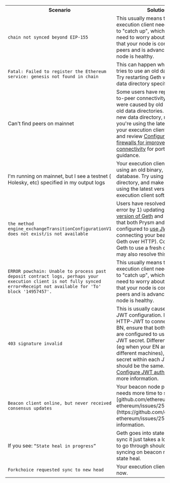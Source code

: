 <table>
    <tbody>
    <tr>
        <th style={{minWidth: 180 + 'px'}}>Scenario</th> 
        <th>Solution</th>
    </tr>
    <tr>
      <td><code>chain not synced beyond EIP-155</code></td>
      <td>This usually means that your execution client needs more time to "catch up", which you don't need to worry about. If you see that your node is connected to peers and is advancing, your node is healthy.</td>
    </tr>
    <tr>
      <td><code>Fatal: Failed to register the Ethereum service: genesis not found in chain</code></td>
      <td>This can happen when your Geth tries to use an old data directory. Try restarting Geth with a new data directory specified.</td>
    </tr>
    <tr>
      <td>Can't find peers on mainnet</td>
      <td>Some users have reported peer-to-peer connectivity issues that were caused by old binaries or old data directories. Try using a new data directory, make sure you're using the latest version of your execution client software, and review <a href='../prysm-usage/p2p-host-ip'>Configure ports and firewalls for improved network connectivity</a> for port configuration guidance.</td>
    </tr>
    <tr>
      <td>I'm running on mainnet, but I see a testnet ( Holesky, etc) specified in my output logs</td>
      <td>Your execution client may be using an old binary, or an old database. Try using a new data directory, and make sure you're using the latest version of your execution client software.</td>
    </tr>
    <tr>
    <td><code>the method engine_exchangeTransitionConfigurationV1 does not exist/is not available</code></td>
    <td>Users have resolved this Geth error by 1) updating to the <a href='https://github.com/ethereum/go-ethereum/releases'>latest version of Geth</a> and 2) ensuring that both Prysm and Geth are configured to <a href='/prysm/docs/execution-node/authentication'>use JWT</a> (if you're connecting your beacon node to Geth over HTTP). Configuring Geth to use a fresh data directory may also resolve this warning. </td>
    </tr>
    <tr>
      <td><code>ERROR powchain: Unable to process past deposit contract logs, perhaps your execution client is not fully synced error=Receipt not available for 'To' block '14957457'.</code></td>
      <td>This usually means that your execution client needs more time to "catch up", which you don't need to worry about. If you see that your node is connected to peers and is advancing, your node is healthy.</td>
    </tr>
    <tr>
      <td><code>403 signature invalid</code></td>
      <td>This is usually caused by invalid JWT configuration. If you're using HTTP-JWT to connect your EN-BN, ensure that both EN and BN are configured to use the same JWT secret. Different files are OK (eg when your EN and BN are on different machines), but the secret within each JWT file should be the same. See <a href='/prysm/docs/execution-node/authentication'>Configure JWT authentication</a> for more information.</td>
    </tr>
    <tr>
      <td><code>Beacon client online, but never received consensus updates</code></td>
      <td>Your beacon node probably needs more time to sync. See [github.com/ethereum/go-ethereum/issues/25753](https://github.com/ethereum/go-ethereum/issues/25753) for more information.</td>
    </tr>
    <tr>
      <td>If you see: <code>“State heal in progress”</code></td>
      <td>Geth goes into state heal during sync it just takes a long time for it to go through should start syncing on beacon node after the state heal.</td>
    </tr>
    <tr>
      <td><code>Forkchoice requested sync to new head</code></td>
      <td>Your execution client is syncing now.</td>
    </tr>
    </tbody>
</table>
